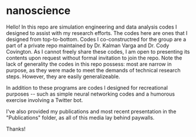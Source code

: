 # nanoscience
Hello! In this repo are simulation engineering and data analysis codes I designed to assist with my research efforts. The codes here are ones that I designed from top-to-bottom. Codes I co-constructred for the group are a part of a private repo maintained by Dr. Kalman Varga and Dr. Cody Covington. As I cannot freely share these codes, I am open to presenting its contents upon request without formal invitation to join the repo. Note the lack of generality the codes in this repo possess: most are narrow in purpose, as they were made to meet the demands of technical research steps. However, they are easily generalizeable.

In addition to these programs are codes I designed for recreational purposes -- such as simple neural
networking codes and a humorous exercise involving a Twitter bot.

I've also provided my publications and most recent presentation in the "Publications" folder, as all of this media lay behind paywalls.

Thanks!
